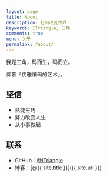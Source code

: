```yaml
---
layout: page
title: About
description: 打码改变世界
keywords: ITriangle, 三角
comments: true
menu: 关于
permalink: /about/
---
```


我是三角，码而生，码而立。

仰慕「优雅编码的艺术」。

## 坚信

* 熟能生巧
* 努力改变人生
* 从小事做起

## 联系

* GitHub：[@ITriangle](https://github.com/ITriangle)
* 博客：[@{{ site.title }}]({{ site.url }})
<!-- * 知乎: [@ITriangle](https://github.com/ITriangle) -->
<!-- * 微博: [@ITriangle](https://github.com/ITriangle) -->
<!-- * 豆瓣: [@ITriangle](https://github.com/ITriangle) -->
<!-- * 掘金：[@ITriangle](https://github.com/ITriangle) -->
<!-- * LinkedIn：[@ITriangle](https://github.com/ITriangle) -->

<!-- ## Skill Keywords -->

<!-- #### Software Engineer Keywords -->
<!-- <div class="btn-inline">
    {% for keyword in site.skill_software_keywords %}
    <button class="btn btn-outline" type="button">{{ keyword }}</button>
    {% endfor %}
</div> -->

<!-- #### Mobile Developer Keywords
<div class="btn-inline">
    {% for keyword in site.skill_mobile_app_keywords %}
    <button class="btn btn-outline" type="button">{{ keyword }}</button>
    {% endfor %}
</div>

#### Windows Developer Keywords
<div class="btn-inline">
    {% for keyword in site.skill_windows_keywords %}
    <button class="btn btn-outline" type="button">{{ keyword }}</button>
    {% endfor %}
</div> -->
